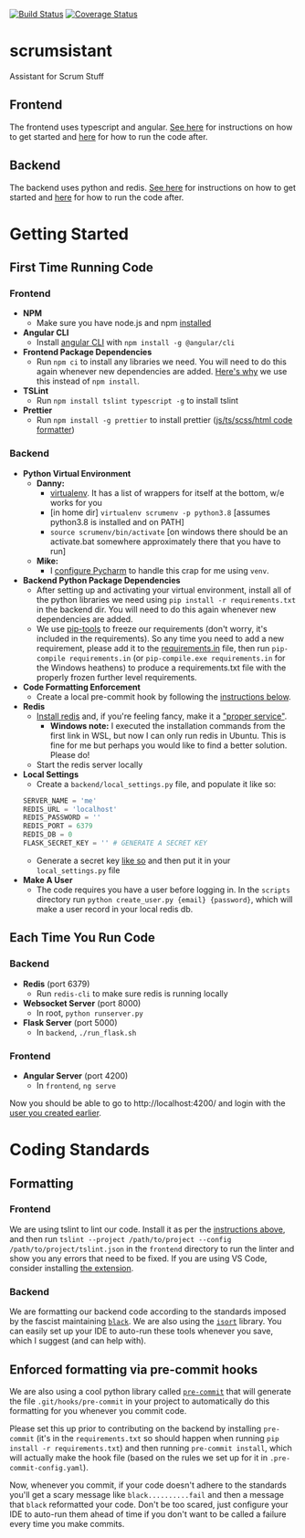 [![Build Status](https://travis-ci.org/GamePalsDoinCode/scrumsistant.svg?branch=master)](https://travis-ci.org/GamePalsDoinCode/scrumsistant)
[![Coverage Status](https://coveralls.io/repos/github/GamePalsDoinCode/scrumsistant/badge.svg?branch=master)](https://coveralls.io/github/GamePalsDoinCode/scrumsistant?branch=master)

# scrumsistant
Assistant for Scrum Stuff

## Frontend

The frontend uses typescript and angular. [See here](#frontend-1) for instructions on how to get started and [here](#frontend-2) for how to run the code after.

## Backend

The backend uses python and redis. [See here](#backend-1) for instructions on how to get started and [here](#backend-2) for how to run the code after.

# Getting Started

## First Time Running Code

### Frontend
* **NPM**
    * Make sure you have node.js and npm [installed](https://www.npmjs.com/get-npm)
* **Angular CLI**
    * Install [angular CLI](https://cli.angular.io) with `npm install -g @angular/cli`
* **Frontend Package Dependencies**
    * Run `npm ci` to install any libraries we need. You will need to do this again whenever new dependencies are added. [Here's why](https://stackoverflow.com/a/53325242) we use this instead of `npm install`.
* **TSLint**
    * Run `npm install tslint typescript -g` to install tslint
* **Prettier**
    * Run `npm install -g prettier` to install prettier ([js/ts/scss/html code formatter](https://prettier.io/))
### Backend
* **Python Virtual Environment**
    * **Danny:** 
        * [virtualenv](https://virtualenv.pypa.io/en/latest/).  It has a list of wrappers for itself at the bottom, w/e works for you
        * [in home dir] `virtualenv scrumenv -p python3.8` [assumes python3.8 is installed and on PATH]
        * `source scrumenv/bin/activate` [on windows there should be an activate.bat somewhere approximately there that you have to run]
    * **Mike:** 
        * I [configure Pycharm](https://www.jetbrains.com/help/pycharm/creating-virtual-environment.html#) to handle this crap for me using `venv`.
* **Backend Python Package Dependencies**
    * After setting up and activating your virtual environment, install all of the python libraries we need using `pip install -r requirements.txt` in the backend dir. You will need to do this again whenever new dependencies are added.
    * We use [pip-tools](https://pypi.org/project/pip-tools/) to freeze our requirements (don't worry, it's included in the requirements). So any time you need to add a new requirement, please add it to the [requirements.in](https://github.com/GamePalsDoinCode/scrumsistant/blob/master/backend/requirements.in) file, then run `pip-compile requirements.in` (or `pip-compile.exe requirements.in` for the Windows heathens) to produce a requirements.txt file with the properly frozen further level requirements.
* **Code Formatting Enforcement**
    * Create a local pre-commit hook by following the [instructions below](#Enforced-formatting-via-pre-commit-hooks).
* **Redis**
    * [Install redis](https://redis.io/topics/quickstart) and, if you're feeling fancy, make it a ["proper service"](https://gist.github.com/hackedunit/a53f0b5376b3772d278078f686b04d38).
        * **Windows note:** I executed the installation commands from the first link in WSL, but now I can only run redis in Ubuntu. This is fine for me but perhaps you would like to find a better solution. Please do! 
    * Start the redis server locally
* **Local Settings**
    * Create a `backend/local_settings.py` file, and populate it like so:
    ```python
    SERVER_NAME = 'me'
    REDIS_URL = 'localhost'
    REDIS_PASSWORD = ''
    REDIS_PORT = 6379
    REDIS_DB = 0
    FLASK_SECRET_KEY = '' # GENERATE A SECRET KEY
    ```
    * Generate a secret key [like so](https://stackoverflow.com/questions/34902378/where-do-i-get-a-secret-key-for-flask/34903502#34903502) and then put it in your `local_settings.py` file
* **Make A User**
    * The code requires you have a user before logging in. In the `scripts` directory run `python create_user.py {email} {password}`, which will make a user record in your local redis db.

## Each Time You Run Code

### Backend
* **Redis** (port 6379)
    * Run `redis-cli` to make sure redis is running locally
* **Websocket Server** (port 8000)
    * In root, `python runserver.py`
* **Flask Server** (port 5000)
    * In `backend`, `./run_flask.sh`
### Frontend
* **Angular Server** (port 4200)
    * In `frontend`, `ng serve`

Now you should be able to go to http://localhost:4200/ and login with the [user you created earlier](#make-a-user). 

# Coding Standards

## Formatting

### Frontend
We are using tslint to lint our code. Install it as per the [instructions above](#frontend-1), and then run `tslint --project /path/to/project --config /path/to/project/tslint.json` in the `frontend` directory to run the linter and show you any errors that need to be fixed. If you are using VS Code, consider installing [the extension](https://marketplace.visualstudio.com/items?itemName=ms-vscode.vscode-typescript-tslint-plugin).

### Backend
We are formatting our backend code according to the standards imposed by the fascist maintaining [`black`](https://github.com/psf/black). We are also using the [`isort`](https://github.com/timothycrosley/isort) library. You can easily set up your IDE to auto-run these tools whenever you save, which I suggest (and can help with).

## Enforced formatting via pre-commit hooks
We are also using a cool python library called [`pre-commit`](https://pre-commit.com/) that will generate the file `.git/hooks/pre-commit` in your project to automatically do this formatting for you whenever you commit code. 

Please set this up prior to contributing on the backend by installing `pre-commit` (it's in the `requirements.txt` so should happen when running `pip install -r requirements.txt`) and then running `pre-commit install`, which will actually make the hook file (based on the rules we set up for it in `.pre-commit-config.yaml`). 

Now, whenever you commit, if your code doesn't adhere to the standards you'll get a scary message like `black..........fail` and then a message that `black` reformatted your code. Don't be too scared, just configure your IDE to auto-run them ahead of time if you don't want to be called a failure every time you make commits.
